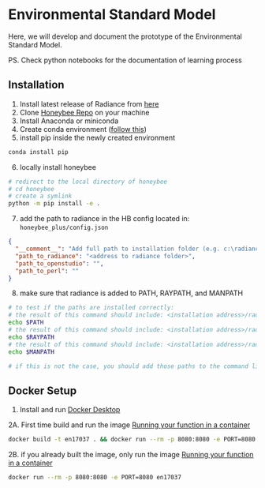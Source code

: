 # Environmental Standard Model

Here, we will develop and document the prototype of the Environmental Standard Model.

PS. Check python notebooks for the documentation of learning process

## Installation

1. Install latest release of Radiance from [here](https://github.com/LBNL-ETA/Radiance/releases)
2. Clone [Honeybee Repo](https://github.com/ladybug-tools/honeybee) on your machine
3. Install Anaconda or miniconda
4. Create conda environment ([follow this](https://docs.conda.io/projects/conda/en/latest/user-guide/tasks/manage-environments.html#creating-an-environment-with-commands))
5. install pip inside the newly created environment

```bash
conda install pip
```

6. locally install honeybee

```bash
# redirect to the local directory of honeybee
# cd honeybee
# create a symlink
python -m pip install -e .
```

7. add the path to radiance in the HB config located in: `honeybee_plus/config.json`

```json
{
  "__comment__": "Add full path to installation folder (e.g. c:\radiance, /usr/local/radiance).",
  "path_to_radiance": "<address to radiance folder>",
  "path_to_openstudio": "",
  "path_to_perl": ""
}
```

8. make sure that radiance is added to PATH, RAYPATH, and MANPATH

```bash
# to test if the paths are installed correctly:
# the result of this command should include: <installation address>/radiance/bin
echo $PATH
# the result of this command should include: <installation address>/radiance/lib
echo $RAYPATH
# the result of this command should include: <installation address>/radiance/man
echo $MANPATH

# if this is not the case, you should add those paths to the command line profile file (such as .bash_profile, or .zshenv depending on the type of your command line)
```
## Docker Setup

1. Install and run [Docker Desktop](https://www.docker.com/products/docker-desktop)

2A. First time build and run the image [Running your function in a container](https://github.com/GoogleCloudPlatform/functions-framework-python/tree/master/examples/cloud_run_http)

```bash
docker build -t en17037 . && docker run --rm -p 8080:8080 -e PORT=8080 en17037
```

2B. if you already built the image, only run the image [Running your function in a container](https://github.com/GoogleCloudPlatform/functions-framework-python/tree/master/examples/cloud_run_http)

```bash
docker run --rm -p 8080:8080 -e PORT=8080 en17037
```
